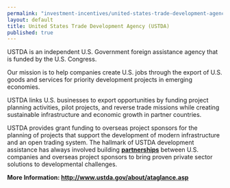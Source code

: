 ```yaml
---
permalink: "investment-incentives/united-states-trade-development-agency-ustda.html"
layout: default
title: United States Trade Development Agency (USTDA)
published: true
---
```


<P>USTDA is an independent U.S. Government foreign assistance agency that is funded by the U.S. Congress.</p>
<P>Our mission is to help companies create U.S. jobs through the export of U.S. goods and services for priority development projects in emerging economies. </p>
<P>USTDA links U.S. businesses to export opportunities by funding project planning activities, pilot projects, and reverse trade missions while creating sustainable infrastructure and economic growth in partner countries.</p>
<P>USTDA provides grant funding to overseas project sponsors for the planning of projects that support the development of modern infrastructure and an open trading system. The hallmark of USTDA development assistance has always involved building <A href="http://www.ustda.gov/pubs/brochures/USTDA_PublicPrivatePartnerships.pdf"><STRONG>partnerships</strong></a> between U.S. companies and overseas project sponsors to bring proven private sector solutions to developmental challenges.</p>
<P><STRONG>More Information: <A href="http://www.ustda.gov/about/ataglance.asp">http://www.ustda.gov/about/ataglance.asp</a></strong></p>
<P>&nbsp;</p>
